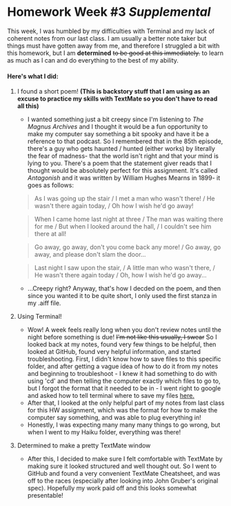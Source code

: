 # Homework Week #3 *Supplemental*

This week, I was humbled by my difficulties with Terminal and my lack of coherent notes from our last class. I am usually a better note taker but things must have gotten away from me, and therefore I struggled a bit with this homework, but I am **determined** ~~to be good at this immediately.~~ to learn as much as I can and do everything to the best of my ability. 

#### Here's what I did: 

1. I found a short poem! **(This is backstory stuff that I am using as an excuse to practice my skills with TextMate so you don't have to read all this)**
    * I wanted something just a bit creepy since I'm listening to *The Magnus Archives* and I thought it would be a fun opportunity to make my computer say something a bit spooky and have it be a reference to that podcast. So I remembered that in the 85th episode, there's a guy who gets haunted / hunted (either works) by literally the fear of madness- that the world isn't right and that your mind is lying to you. There's a poem that the statement giver reads that I thought would be absolutely perfect for this assignment. It's called *Antagonish* and it was written by William Hughes Mearns in 1899- it goes as follows: 
	
	
	> As I was going up the stair / I met a man who wasn't there! / He wasn't there again today, / Oh how I wish he'd go away!
	
    > When I came home last night at three / The man was waiting there for me / But when I looked around the hall, / I couldn't see him there at all!

    > Go away, go away, don't you come back any more! / Go away, go away, and please don't slam the door...

    > Last night I saw upon the stair, / A little man who wasn't there, / He wasn't there again today / Oh, how I wish he'd go away...
	

    * ...Creepy right? Anyway, that's how I decded on the poem, and then since you wanted it to be quite short, I only used the first stanza in my .aiff file. 
	
	
2. Using Terminal!
    * Wow! A week feels really long when you don't review notes until the night before something is due! ~~I'm not like this usually, I swear~~ So I looked back at my notes, found very few things to be helpful, then looked at GitHub, found very helpful information, and started troubleshooting. First, I didn't know how to save files to this specific folder, and after getting a vague idea of how to do it from my notes and beginning to troubleshoot - I knew it had something to do with using 'cd' and then telling the computer exactly which files to go to, but I forgot the format that it needed to be in - I went right to google and asked how to tell terminal where to save my files [here.](https://discussions.apple.com/thread/5757659?sortBy=rank)
	* After that, I looked at the only helpful part of my notes from last class for this HW assignment, which was the format for how to make the computer say something, and was able to plug everything in! 
	* Honestly, I was expecting many many many things to go wrong, but when I went to my Haiku folder, everything was there! 
	
	
3. Determined to make a pretty TextMate window 
    * After this, I decided to make sure I felt comfortable with TextMate by making sure it looked structured and well thought out. So I went to GitHub and found a very convenient TextMate Cheatsheet, and was off to the races (especially after looking into John Gruber's original spec). Hopefully my work paid off and this looks somewhat presentable! 
	